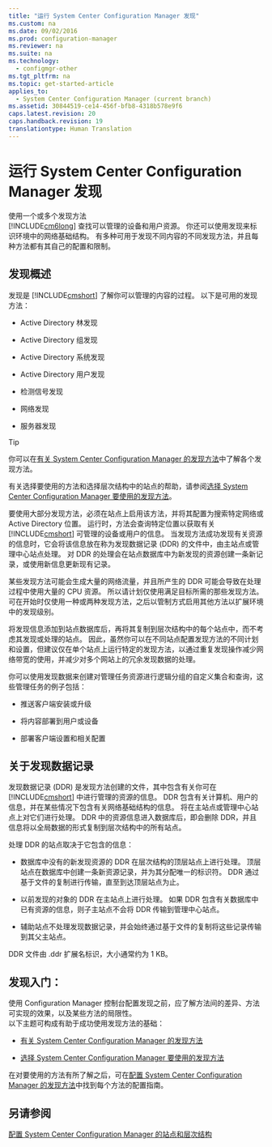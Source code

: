 ```yaml
---
title: "运行 System Center Configuration Manager 发现"
ms.custom: na
ms.date: 09/02/2016
ms.prod: configuration-manager
ms.reviewer: na
ms.suite: na
ms.technology: 
  - configmgr-other
ms.tgt_pltfrm: na
ms.topic: get-started-article
applies_to: 
  - System Center Configuration Manager (current branch)
ms.assetid: 30844519-ce14-456f-bfb8-4318b578e9f6
caps.latest.revision: 20
caps.handback.revision: 19
translationtype: Human Translation
---
```

# 运行 System Center Configuration Manager 发现
使用一个或多个发现方法    
      [!INCLUDE[cm6long](../LocTest/includes/cm6long_md.md)] 查找可以管理的设备和用户资源。 你还可以使用发现来标识环境中的网络基础结构。  有多种可用于发现不同内容的不同发现方法，并且每种方法都有其自己的配置和限制。  
  
## 发现概述  
 发现是 [!INCLUDE[cmshort](../LocTest/includes/cmshort_md.md)] 了解你可以管理的内容的过程。 以下是可用的发现方法：  
  
-   Active Directory 林发现  
  
-   Active Directory 组发现  
  
-   Active Directory 系统发现  
  
-   Active Directory 用户发现  
  
-   检测信号发现  
  
-   网络发现  
  
-   服务器发现  
  
> [!TIP]  
>  你可以在[有关 System Center Configuration Manager 的发现方法](../LocTest/About-discovery-methods-for-System-Center-Configuration-Manager.md)中了解各个发现方法。  
>   
>  有关选择要使用的方法和选择层次结构中的站点的帮助，请参阅[选择 System Center Configuration Manager 要使用的发现方法](../LocTest/Select-discovery-methods-to-use-for-System-Center-Configuration-Manager.md)。  
  
 要使用大部分发现方法，必须在站点上启用该方法，并将其配置为搜索特定网络或 Active Directory 位置。 运行时，方法会查询特定位置以获取有关 [!INCLUDE[cmshort](../LocTest/includes/cmshort_md.md)] 可管理的设备或用户的信息。  当发现方法成功发现有关资源的信息时，它会将该信息放在称为发现数据记录 \(DDR\) 的文件中，由主站点或管理中心站点处理。 对 DDR 的处理会在站点数据库中为新发现的资源创建一条新记录，或使用新信息更新现有记录。  
  
 某些发现方法可能会生成大量的网络流量，并且所产生的 DDR 可能会导致在处理过程中使用大量的 CPU 资源。 所以请计划仅使用满足目标所需的那些发现方法。 可在开始时仅使用一种或两种发现方法，之后以管制方式启用其他方法以扩展环境中的发现级别。  
  
 将发现信息添加到站点数据库后，再将其复制到层次结构中的每个站点中，而不考虑其发现或处理的站点。 因此，虽然你可以在不同站点配置发现方法的不同计划和设置，但建议仅在单个站点上运行特定的发现方法，以通过重复发现操作减少网络带宽的使用，并减少对多个网站上的冗余发现数据的处理。  
  
 你可以使用发现数据来创建对管理任务资源进行逻辑分组的自定义集合和查询，这些管理任务的例子包括：  
  
-   推送客户端安装或升级  
  
-   将内容部署到用户或设备  
  
-   部署客户端设置和相关配置  
  
##  <a name="BKMK_DDRs"></a> 关于发现数据记录  
 发现数据记录 \(DDR\) 是发现方法创建的文件，其中包含有关你可在 [!INCLUDE[cmshort](../LocTest/includes/cmshort_md.md)] 中进行管理的资源的信息。 DDR 包含有关计算机、用户的信息，并在某些情况下包含有关网络基础结构的信息。 将在主站点或管理中心站点上对它们进行处理。 DDR 中的资源信息进入数据库后，即会删除 DDR，并且信息将以全局数据的形式复制到层次结构中的所有站点。  
  
 处理 DDR 的站点取决于它包含的信息：  
  
-   数据库中没有的新发现资源的 DDR 在层次结构的顶层站点上进行处理。 顶层站点在数据库中创建一条新资源记录，并为其分配唯一的标识符。 DDR 通过基于文件的复制进行传输，直至到达顶层站点为止。  
  
-   以前发现的对象的 DDR 在主站点上进行处理。 如果 DDR 包含有关数据库中已有资源的信息，则子主站点不会将 DDR 传输到管理中心站点。  
  
-   辅助站点不处理发现数据记录，并会始终通过基于文件的复制将这些记录传输到其父主站点。  
  
 DDR 文件由 .ddr 扩展名标识，大小通常约为 1 KB。  
  
## 发现入门：  
 使用 Configuration Manager 控制台配置发现之前，应了解方法间的差异、方法可实现的效果，以及某些方法的局限性。  
以下主题可构成有助于成功使用发现方法的基础：  
  
-   [有关 System Center Configuration Manager 的发现方法](../LocTest/About-discovery-methods-for-System-Center-Configuration-Manager.md)  
  
-   [选择 System Center Configuration Manager 要使用的发现方法](../LocTest/Select-discovery-methods-to-use-for-System-Center-Configuration-Manager.md)  
  
 在对要使用的方法有所了解之后，可在[配置 System Center Configuration Manager 的发现方法](../LocTest/Configure-discovery-methods-for-System-Center-Configuration-Manager.md)中找到每个方法的配置指南。  
  
## 另请参阅  
 [配置 System Center Configuration Manager 的站点和层次结构](../LocTest/Configure-sites-and-hierarchies-for-System-Center-Configuration-Manager.md)